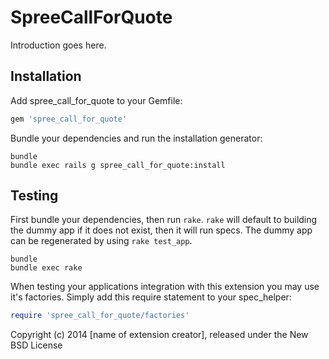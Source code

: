 SpreeCallForQuote
=================

Introduction goes here.

Installation
------------

Add spree_call_for_quote to your Gemfile:

```ruby
gem 'spree_call_for_quote'
```

Bundle your dependencies and run the installation generator:

```shell
bundle
bundle exec rails g spree_call_for_quote:install
```

Testing
-------

First bundle your dependencies, then run `rake`. `rake` will default to building the dummy app if it does not exist, then it will run specs. The dummy app can be regenerated by using `rake test_app`.

```shell
bundle
bundle exec rake
```

When testing your applications integration with this extension you may use it's factories.
Simply add this require statement to your spec_helper:

```ruby
require 'spree_call_for_quote/factories'
```

Copyright (c) 2014 [name of extension creator], released under the New BSD License

